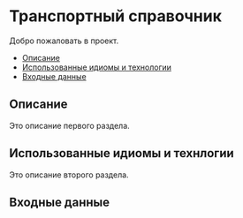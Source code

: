 # Транспортный справочник

Добро пожаловать в проект.

- [Описание](#описание)
- [Использованные идиомы и технологии](#использованные-идиомы-и-технологии)
- [Входные данные](#входные-данные)

## Описание

Это описание первого раздела.

## Использованные идиомы и технлогии

Это описание второго раздела.

## Входные данные
